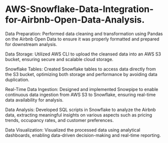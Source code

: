 # AWS-Snowflake-Data-Integration-for-Airbnb-Open-Data-Analysis.

Data Preparation:
Performed data cleaning and transformation using Pandas on the Airbnb Open Data to ensure it was properly formatted and prepared for downstream analysis.

Data Storage:
Utilized AWS CLI to upload the cleansed data into an AWS S3 bucket, ensuring secure and scalable cloud storage.

Snowflake  Tables:
Created Snowflake  tables to access data directly from the S3 bucket, optimizing both storage and performance by avoiding data duplication.

Real-Time Data Ingestion:
Designed and implemented Snowpipe to enable continuous data ingestion from AWS S3 to Snowflake, ensuring real-time data availability for analysis.

Data Analysis:
Developed SQL scripts in Snowflake to analyze the Airbnb data, extracting meaningful insights on various aspects such as pricing trends, occupancy rates, and customer preferences.

Data Visualization:
Visualized the processed data using analytical dashboards, enabling data-driven decision-making and real-time reporting.
